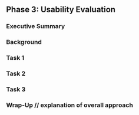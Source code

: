 ## Phase 3: Usability Evaluation
### Executive Summary
### Background 
### Task 1
### Task 2
### Task 3
### Wrap-Up // explanation of overall approach
